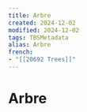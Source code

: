```yaml
---
title: Arbre
created: 2024-12-02
modified: 2024-12-02
tags: TBSMetadata
alias: Arbre
french:
- "[[20692 Trees]]"
---
```

# Arbre
